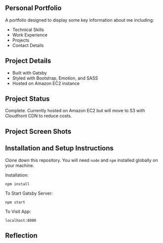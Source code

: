 ## Personal Portfolio

A portfolio designed to display some key information about me including:

- Technical Skills
- Work Experience
- Projects
- Contact Details

## Project Details

- Built with Gatsby
- Styled with Bootstrap, Emotion, and SASS
- Hosted on Amazon EC2 instance

## Project Status

Complete. Currently hosted on Amazon EC2 but will move to S3 with Cloudfront CDN to reduce costs.

## Project Screen Shots

## Installation and Setup Instructions

Clone down this repository. You will need `node` and `npm` installed globally on your machine.

Installation:

`npm install`

To Start Gatsby Server:

`npm start`

To Visit App:

`localhost:8000`

## Reflection
